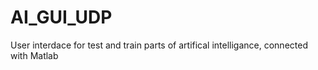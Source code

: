 # AI_GUI_UDP
User interdace for test and train parts of artifical intelligance, connected with Matlab
